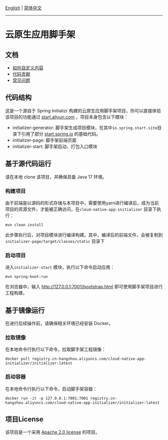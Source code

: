 [English](README.md) | [简体中文](README-zh.md)

---
# 云原生应用脚手架

## 文档
- [如何自定义内容](howToCustom-zh.md)
- [代码贡献](docs/CONTRIBUTING-zh.md)
- [常见问题](docs/faq-zh.md)
 
## 代码结构
这是一个源自于 Spring Initializr 构建的云原生应用脚手架项目，你可以直接体验该项目的功能通过 [start.aliyun.com](https://start.aliyun.com/) ，项目本身包含以下模块：
* initializer-generator: 脚手架生成项目模块，在其中`io.spring.start.site`目录下引用了部分 [start.spring.io](https://start.spring.io/) 的基础代码。
* initializer-page: 脚手架前端页面
* initializer-start: 脚手架启动、打包入口模块

## 基于源代码运行
请在本地 clone 该项目，并确保具备 Java 17 环境。

### 构建项目
由于前端是以源码的形式存储与本项目中，需要使用yarn进行编译后，成为当前项目的资源文件，才能被正确访问，在`cloud-native-app-initializer` 目录下执行：
```shell
mvn clean install
```
此步骤执行后，对项目模块进行编译构建。其中，编译后的前端文件，会被复制到 `initializer-page/target/classes/static` 目录下

### 启动项目
进入`initializer-start` 模块，执行以下命令启动应用：
```shell
mvn spring-boot:run
```
在浏览器中，输入 http://127.0.0.1:7001/bootstrap.html 即可使用脚手架项目进行工程构建。

## 基于镜像运行
在进行后续操作前，请确保相关环境已经安装 Docker。

### 拉取镜像
在本地命令行执行以下命令，拉取脚手架工程镜像：
```shell
docker pull registry.cn-hangzhou.aliyuncs.com/cloud-native-app-initializer/initializer:latest
```

### 启动容器
在本地命令行执行以下命令，启动脚手架容器：
```shell
docker run -it -p 127.0.0.1:7001:7001 registry.cn-hangzhou.aliyuncs.com/cloud-native-app-initializer/initializer:latest
```

## 项目License
该项目是一个采用 [Apache 2.0 license](https://www.apache.org/licenses/LICENSE-2.0.html) 的项目。
